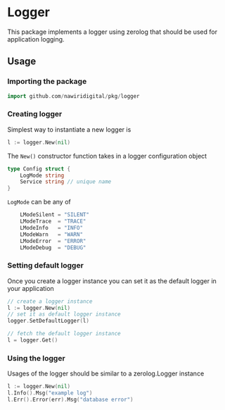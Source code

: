 # Logger
This package implements a logger using zerolog that should be used for application logging.

## Usage

### Importing the package
```go
import github.com/nawiridigital/pkg/logger
```

### Creating logger
Simplest way to instantiate a new logger is

```go
l := logger.New(nil)
```

The `New()` constructor function takes in a logger configuration object
```go
type Config struct {
	LogMode string
	Service string // unique name 
}
```

`LogMode` can be any of
```go
	LModeSilent = "SILENT"
	LModeTrace  = "TRACE"
	LModeInfo   = "INFO"
	LModeWarn   = "WARN"
	LModeError  = "ERROR"
	LModeDebug  = "DEBUG"
```

### Setting default logger
Once you create a logger instance you can set it as the default logger in your application

```go
// create a logger instance
l := logger.New(nil)
// set it as default logger instance
logger.SetDefaultLogger(l)

// fetch the default logger instance
l = logger.Get()
```

### Using the logger
Usages of the logger should be similar to a zerolog.Logger instance

```go
l := logger.New(nil)
l.Info().Msg("example log")
l.Err().Error(err).Msg("database error")
```